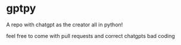 # gptpy
A repo with chatgpt as the creator all in python!

feel free to come with pull requests and correct chatgpts bad coding
